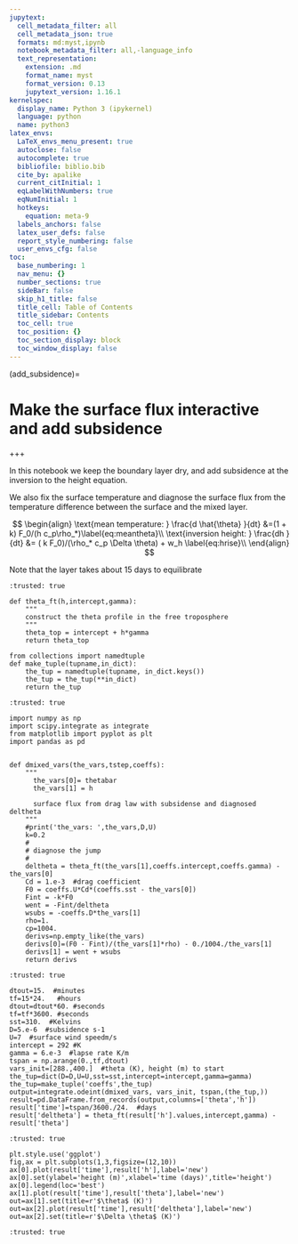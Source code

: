 ```yaml
---
jupytext:
  cell_metadata_filter: all
  cell_metadata_json: true
  formats: md:myst,ipynb
  notebook_metadata_filter: all,-language_info
  text_representation:
    extension: .md
    format_name: myst
    format_version: 0.13
    jupytext_version: 1.16.1
kernelspec:
  display_name: Python 3 (ipykernel)
  language: python
  name: python3
latex_envs:
  LaTeX_envs_menu_present: true
  autoclose: false
  autocomplete: true
  bibliofile: biblio.bib
  cite_by: apalike
  current_citInitial: 1
  eqLabelWithNumbers: true
  eqNumInitial: 1
  hotkeys:
    equation: meta-9
  labels_anchors: false
  latex_user_defs: false
  report_style_numbering: false
  user_envs_cfg: false
toc:
  base_numbering: 1
  nav_menu: {}
  number_sections: true
  sideBar: false
  skip_h1_title: false
  title_cell: Table of Contents
  title_sidebar: Contents
  toc_cell: true
  toc_position: {}
  toc_section_display: block
  toc_window_display: false
---
```


(add_subsidence)=
# Make the surface flux interactive and add subsidence

+++

In this notebook we keep the boundary layer dry, and add subsidence at the inversion to the height equation.

We also fix the surface temperature and diagnose the surface flux from the temperature difference between the surface and
the mixed layer.  

$$
\begin{align}
  \text{mean temperature: } \frac{d \hat{\theta} }{dt} &=(1 + k) F_0/(h c_p\rho_*)\label{eq:meantheta}\\
\text{inversion height: } \frac{dh }{dt} &= ( k F_0)/(\rho_* c_p \Delta \theta) + w_h \label{eq:hrise}\\
\end{align}
$$

Note that the layer takes about 15 days to equilibrate

```{code-cell} ipython3
:trusted: true

def theta_ft(h,intercept,gamma):
    """
    construct the theta profile in the free troposphere
    """
    theta_top = intercept + h*gamma
    return theta_top

from collections import namedtuple
def make_tuple(tupname,in_dict):
    the_tup = namedtuple(tupname, in_dict.keys())
    the_tup = the_tup(**in_dict)
    return the_tup
```

```{code-cell} ipython3
:trusted: true

import numpy as np
import scipy.integrate as integrate
from matplotlib import pyplot as plt
import pandas as pd


def dmixed_vars(the_vars,tstep,coeffs):
    """
      the_vars[0]= thetabar
      the_vars[1] = h
      
      surface flux from drag law with subsidense and diagnosed deltheta
    """
    #print('the_vars: ',the_vars,D,U)
    k=0.2
    #
    # diagnose the jump
    #
    deltheta = theta_ft(the_vars[1],coeffs.intercept,coeffs.gamma) - the_vars[0]
    Cd = 1.e-3  #drag coefficient
    F0 = coeffs.U*Cd*(coeffs.sst - the_vars[0])
    Fint = -k*F0
    went = -Fint/deltheta
    wsubs = -coeffs.D*the_vars[1]
    rho=1.
    cp=1004.
    derivs=np.empty_like(the_vars)
    derivs[0]=(F0 - Fint)/(the_vars[1]*rho) - 0./1004./the_vars[1]
    derivs[1] = went + wsubs
    return derivs
```

```{code-cell} ipython3
:trusted: true

dtout=15.  #minutes
tf=15*24.   #hours
dtout=dtout*60. #seconds
tf=tf*3600. #seconds
sst=310.  #Kelvins
D=5.e-6  #subsidence s-1
U=7  #surface wind speedm/s
intercept = 292 #K
gamma = 6.e-3  #lapse rate K/m
tspan = np.arange(0.,tf,dtout)
vars_init=[288.,400.]  #theta (K), height (m) to start
the_tup=dict(D=D,U=U,sst=sst,intercept=intercept,gamma=gamma)
the_tup=make_tuple('coeffs',the_tup)
output=integrate.odeint(dmixed_vars, vars_init, tspan,(the_tup,))
result=pd.DataFrame.from_records(output,columns=['theta','h'])
result['time']=tspan/3600./24.  #days
result['deltheta'] = theta_ft(result['h'].values,intercept,gamma) - result['theta']
```

```{code-cell} ipython3
:trusted: true

plt.style.use('ggplot')
fig,ax = plt.subplots(1,3,figsize=(12,10))
ax[0].plot(result['time'],result['h'],label='new')
ax[0].set(ylabel='height (m)',xlabel='time (days)',title='height')
ax[0].legend(loc='best')
ax[1].plot(result['time'],result['theta'],label='new')
out=ax[1].set(title=r'$\theta$ (K)')
out=ax[2].plot(result['time'],result['deltheta'],label='new')
out=ax[2].set(title=r'$\Delta \theta$ (K)')
```

```{code-cell} ipython3
:trusted: true


```
